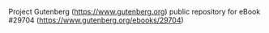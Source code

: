 Project Gutenberg (https://www.gutenberg.org) public repository for eBook #29704 (https://www.gutenberg.org/ebooks/29704)
